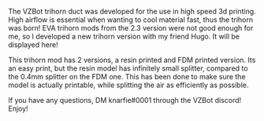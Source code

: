 The VZBot trihorn duct was developed for the use in high speed 3d printing. High airflow is essential when wanting to cool material fast, thus the trihorn was born! EVA trihorn mods from the 2.3 version were not good enough for me, so I developed a new trihorn version with my friend Hugo. It will be displayed here! 

This trihorn mod has 2 versions, a resin printed and FDM printed version. Its an easy print, but the resin model has infinitely small splitter, compared to the 0.4mm splitter on the FDM one. This has been done to make sure the model is actually printable, while splitting the air as efficiently as possible. 

If you have any questions, DM knarfie#0001 through the VZBot discord! Enjoy!
